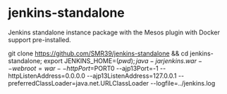 jenkins-standalone
==================

Jenkins standalone instance package with the Mesos plugin with Docker support pre-installed.

git clone https://github.com/SMR39/jenkins-standalone && cd jenkins-standalone;
export JENKINS_HOME=$(pwd);
java -jar jenkins.war --webroot=war --httpPort=$PORT0 --ajp13Port=-1 --httpListenAddress=0.0.0.0 --ajp13ListenAddress=127.0.0.1 --preferredClassLoader=java.net.URLClassLoader --logfile=../jenkins.log
